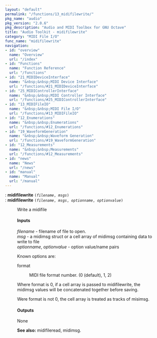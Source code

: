 ```yaml
---
layout: "default"
permalink: "/functions/13_midifilewrite/"
pkg_name: "audio"
pkg_version: "2.0.6"
pkg_description: "Audio and MIDI Toolbox for GNU Octave"
title: "Audio Toolkit - midifilewrite"
category: "MIDI File I/O"
func_name: "midifilewrite"
navigation:
- id: "overview"
  name: "Overview"
  url: "/index"
- id: "Functions"
  name: "Function Reference"
  url: "/functions"
- id: "21_MIDIDeviceInterface"
  name: "&nbsp;&nbsp;MIDI Device Interface"
  url: "/functions/#21_MIDIDeviceInterface"
- id: "25_MIDIControllerInterface"
  name: "&nbsp;&nbsp;MIDI Controller Interface"
  url: "/functions/#25_MIDIControllerInterface"
- id: "13_MIDIFileIO"
  name: "&nbsp;&nbsp;MIDI File I/O"
  url: "/functions/#13_MIDIFileIO"
- id: "12_Enumerations"
  name: "&nbsp;&nbsp;Enumerations"
  url: "/functions/#12_Enumerations"
- id: "19_WaveformGeneration"
  name: "&nbsp;&nbsp;Waveform Generation"
  url: "/functions/#19_WaveformGeneration"
- id: "12_Measurements"
  name: "&nbsp;&nbsp;Measurements"
  url: "/functions/#12_Measurements"
- id: "news"
  name: "News"
  url: "/news"
- id: "manual"
  name: "Manual"
  url: "/manual"
---
```

<dl class="first-deftypefn">
<dt class="deftypefn" id="index-midifilewrite"><span class="category-def">: </span><span><strong class="def-name">midifilewrite</strong> <code class="def-code-arguments">(<var class="var">filename</var>, <var class="var">msgs</var>)</code><a class="copiable-link" href='#index-midifilewrite'></a></span></dt>
<dt class="deftypefnx def-cmd-deftypefn" id="index-midifilewrite-1"><span class="category-def">: </span><span><strong class="def-name">midifilewrite</strong> <code class="def-code-arguments">(<var class="var">filename</var>, <var class="var">msgs</var>, <var class="var">optionname</var>, <var class="var">optionvalue</var>)</code><a class="copiable-link" href='#index-midifilewrite-1'></a></span></dt>
<dd><p>Write a midifile
</p>
<h4 class="subsubheading" id="Inputs">Inputs</h4>
<p><var class="var">filename</var> - filename of file to open.<br>
 <var class="var">msg</var> - a midimsg struct or a cell array of midimsg containing data to write to file<br>
 <var class="var">optionname</var>, <var class="var">optionvalue</var> - option value/name pairs<br>
</p>
<p>Known options are:
 </p><dl class="table">
<dt>format</dt>
<dd><p>MIDI file format number. (0 (default), 1, 2)
 </p></dd>
</dl>

<p>Where format is 0, if a cell array is passed to midifilewrite, the midimsg values will
 be concatenated together before saving.
</p>
<p>Were format is not 0, the cell array is treated as tracks of misimsg.
</p>
<h4 class="subsubheading" id="Outputs">Outputs</h4>
<p>None
 </p>
<p><strong class="strong">See also:</strong> midifileread, midimsg.
 </p></dd></dl>
